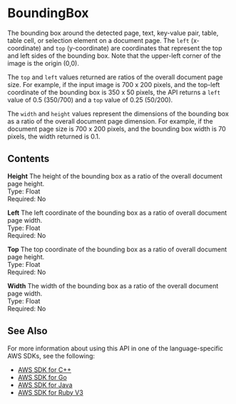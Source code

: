 # BoundingBox<a name="API_BoundingBox"></a>

The bounding box around the detected page, text, key\-value pair, table, table cell, or selection element on a document page\. The `left` \(x\-coordinate\) and `top` \(y\-coordinate\) are coordinates that represent the top and left sides of the bounding box\. Note that the upper\-left corner of the image is the origin \(0,0\)\. 

The `top` and `left` values returned are ratios of the overall document page size\. For example, if the input image is 700 x 200 pixels, and the top\-left coordinate of the bounding box is 350 x 50 pixels, the API returns a `left` value of 0\.5 \(350/700\) and a `top` value of 0\.25 \(50/200\)\.

The `width` and `height` values represent the dimensions of the bounding box as a ratio of the overall document page dimension\. For example, if the document page size is 700 x 200 pixels, and the bounding box width is 70 pixels, the width returned is 0\.1\. 

## Contents<a name="API_BoundingBox_Contents"></a>

 **Height**   <a name="Textract-Type-BoundingBox-Height"></a>
The height of the bounding box as a ratio of the overall document page height\.  
Type: Float  
Required: No

 **Left**   <a name="Textract-Type-BoundingBox-Left"></a>
The left coordinate of the bounding box as a ratio of overall document page width\.  
Type: Float  
Required: No

 **Top**   <a name="Textract-Type-BoundingBox-Top"></a>
The top coordinate of the bounding box as a ratio of overall document page height\.  
Type: Float  
Required: No

 **Width**   <a name="Textract-Type-BoundingBox-Width"></a>
The width of the bounding box as a ratio of the overall document page width\.  
Type: Float  
Required: No

## See Also<a name="API_BoundingBox_SeeAlso"></a>

For more information about using this API in one of the language\-specific AWS SDKs, see the following:
+  [AWS SDK for C\+\+](https://docs.aws.amazon.com/goto/SdkForCpp/textract-2018-06-27/BoundingBox) 
+  [AWS SDK for Go](https://docs.aws.amazon.com/goto/SdkForGoV1/textract-2018-06-27/BoundingBox) 
+  [AWS SDK for Java](https://docs.aws.amazon.com/goto/SdkForJava/textract-2018-06-27/BoundingBox) 
+  [AWS SDK for Ruby V3](https://docs.aws.amazon.com/goto/SdkForRubyV3/textract-2018-06-27/BoundingBox) 